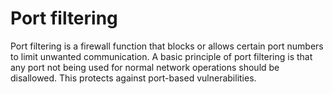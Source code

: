 
# Port filtering 

Port filtering is a firewall function that blocks or allows certain port numbers to limit unwanted communication. A basic principle of port filtering is that any port not being used for normal network operations should be disallowed. This protects against port-based vulnerabilities. 